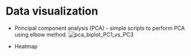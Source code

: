 # Data visualization
- Principal component analysis (PCA) - simple scripts to perform PCA using elbow method.
![pca_biplot_PC1_vs_PC3](https://user-images.githubusercontent.com/50325966/98454404-846e2c80-21a7-11eb-82fc-bbd8057a56a0.png)

- Heatmap
